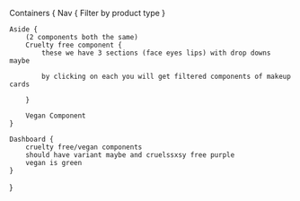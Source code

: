 Containers {
    Nav {
        Filter by product type 
    }

    Aside {
        (2 components both the same)
        Cruelty free component {
            these we have 3 sections (face eyes lips) with drop downs maybe

            by clicking on each you will get filtered components of makeup cards

        }

        Vegan Component
    }

    Dashboard {
        cruelty free/vegan components
        should have variant maybe and cruelssxsy free purple
        vegan is green
    }
}
